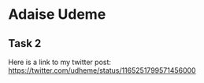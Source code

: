 # Adaise Udeme 


## Task 2
Here is a link to my twitter post: https://twitter.com/udheme/status/1165251799571456000